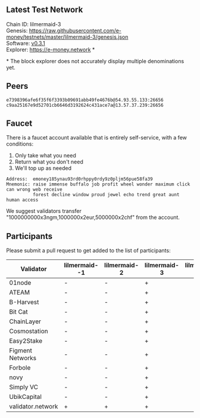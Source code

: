 ## Latest Test Network

Chain ID: lilmermaid-3   
Genesis:  https://raw.githubusercontent.com/e-money/testnets/master/lilmermaid-3/genesis.json  
Software: [v0.3.1](https://github.com/e-money/em-ledger/releases/tag/v0.3.1)  
Explorer: https://e-money.network *

\* The block explorer does not accurately display multiple denominations yet.

## Peers
```
e7398396afe6f35f6f3393b09691abb49fe4676b@54.93.55.133:26656
c9aa25167e9d52701cb6646d3192624c431ace7a@13.57.37.239:26656 
```

## Faucet

There is a faucet account available that is entirely self-service, with a few conditions:
1) Only take what you need
2) Return what you don't need
3) We'll top up as needed

```
Address:  emoney185ynau93rd0rhppy0rdy9z0pljm56pue58fa39
Mnemonic: raise immense buffalo job profit wheel wonder maximum click can wrong web receive  
          forest decline window proud jewel echo trend great aunt human access
```

We suggest validators transfer "1000000000x3ngm,1000000x2eur,5000000x2chf" from the account.

## Participants

Please submit a pull request to get added to the list of participants:

| Validator  | lilmermaid--1 | lilmermaid-2 | lilmermaid-3 | lilmermaid-4 |
|------------|---------------|--------------|--------------|--------------|
| 01node | - | - | + |  |
| ATEAM | - | - | + |  |
| B-Harvest | - | - | + |  |
| Bit Cat | - | - | + |  |
| ChainLayer | - | - | + |  |
| Cosmostation | - | - | + |  |
| Easy2Stake | - | - | + |  |
| Figment Networks | - | - | + |  |
| Forbole | - | - | + |  |
| novy | - | - | + |  |
| Simply VC | - | - | + |  |
| UbikCapital | - | - | + |  |
| validator.network | + | + | + |  |
